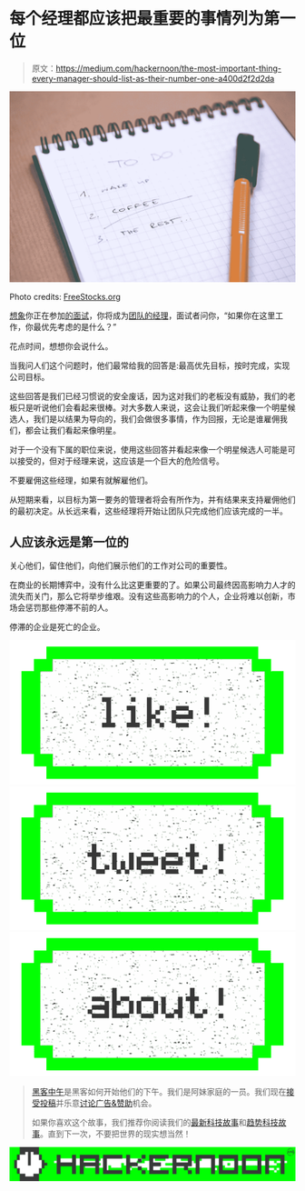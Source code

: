 # 每个经理都应该把最重要的事情列为第一位

> 原文：<https://medium.com/hackernoon/the-most-important-thing-every-manager-should-list-as-their-number-one-a400d2f2d2da>

![](img/337f307465b1d9359c47098373907e15.png)

Photo credits: [FreeStocks.org](https://www.flickr.com/photos/freestocks/28123133694)

[想象](https://hackernoon.com/tagged/imagine)你正在参加[的面试](https://hackernoon.com/tagged/interview)，你将成为[团队的经理](https://hackernoon.com/tagged/team)，面试者问你，“如果你在这里工作，你最优先考虑的是什么？”

花点时间，想想你会说什么。

当我问人们这个问题时，他们最常给我的回答是:最高优先目标，按时完成，实现公司目标。

这些回答是我们已经习惯说的安全废话，因为这对我们的老板没有威胁，我们的老板只是听说他们会看起来很棒。对大多数人来说，这会让我们听起来像一个明星候选人，我们是以结果为导向的，我们会做很多事情，作为回报，无论是谁雇佣我们，都会让我们看起来像明星。

对于一个没有下属的职位来说，使用这些回答并看起来像一个明星候选人可能是可以接受的，但对于经理来说，这应该是一个巨大的危险信号。

不要雇佣这些经理，如果有就解雇他们。

从短期来看，以目标为第一要务的管理者将会有所作为，并有结果来支持雇佣他们的最初决定。从长远来看，这些经理将开始让团队只完成他们应该完成的一半。

## 人应该永远是第一位的

关心他们，留住他们，向他们展示他们的工作对公司的重要性。

在商业的长期博弈中，没有什么比这更重要的了。如果公司最终因高影响力人才的流失而关门，那么它将举步维艰。没有这些高影响力的个人，企业将难以创新，市场会惩罚那些停滞不前的人。

停滞的企业是死亡的企业。

[![](img/50ef4044ecd4e250b5d50f368b775d38.png)](http://bit.ly/HackernoonFB)[![](img/979d9a46439d5aebbdcdca574e21dc81.png)](https://goo.gl/k7XYbx)[![](img/2930ba6bd2c12218fdbbf7e02c8746ff.png)](https://goo.gl/4ofytp)

> [黑客中午](http://bit.ly/Hackernoon)是黑客如何开始他们的下午。我们是阿妹家庭的一员。我们现在[接受投稿](http://bit.ly/hackernoonsubmission)并乐意[讨论广告&赞助](mailto:partners@amipublications.com)机会。
> 
> 如果你喜欢这个故事，我们推荐你阅读我们的[最新科技故事](http://bit.ly/hackernoonlatestt)和[趋势科技故事](https://hackernoon.com/trending)。直到下一次，不要把世界的现实想当然！

![](img/be0ca55ba73a573dce11effb2ee80d56.png)